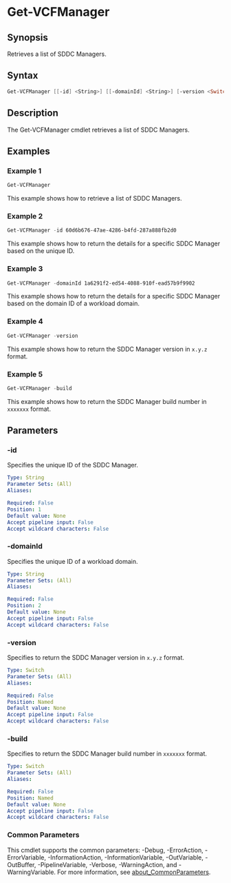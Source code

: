 # Get-VCFManager

## Synopsis

Retrieves a list of SDDC Managers.

## Syntax

```powershell
Get-VCFManager [[-id] <String>] [[-domainId] <String>] [-version <Switch>] [-build <Switch>] [<CommonParameters>]
```

## Description

The Get-VCFManager cmdlet retrieves a list of SDDC Managers.

## Examples

### Example 1

```powershell
Get-VCFManager
```

This example shows how to retrieve a list of SDDC Managers.

### Example 2

```powershell
Get-VCFManager -id 60d6b676-47ae-4286-b4fd-287a888fb2d0
```

This example shows how to return the details for a specific SDDC Manager based on the unique ID.

### Example 3

```powershell
Get-VCFManager -domainId 1a6291f2-ed54-4088-910f-ead57b9f9902
```

This example shows how to return the details for a specific SDDC Manager based on the domain ID of a workload domain.

### Example 4

``` powershell
Get-VCFManager -version
```

This example shows how to return the SDDC Manager version in `x.y.z` format.

### Example 5

``` powershell
Get-VCFManager -build
```

This example shows how to return the SDDC Manager build number in `xxxxxxx` format.

## Parameters

### -id

Specifies the unique ID of the SDDC Manager.

```yaml
Type: String
Parameter Sets: (All)
Aliases:

Required: False
Position: 1
Default value: None
Accept pipeline input: False
Accept wildcard characters: False
```

### -domainId

Specifies the unique ID of a workload domain.

```yaml
Type: String
Parameter Sets: (All)
Aliases:

Required: False
Position: 2
Default value: None
Accept pipeline input: False
Accept wildcard characters: False
```

### -version

Specifies to return the SDDC Manager version in `x.y.z` format.

```yaml
Type: Switch
Parameter Sets: (All)
Aliases:

Required: False
Position: Named
Default value: None
Accept pipeline input: False
Accept wildcard characters: False
```

### -build

Specifies to return the SDDC Manager build number in `xxxxxxx` format.

```yaml
Type: Switch
Parameter Sets: (All)
Aliases:

Required: False
Position: Named
Default value: None
Accept pipeline input: False
Accept wildcard characters: False
```

### Common Parameters

This cmdlet supports the common parameters: -Debug, -ErrorAction, -ErrorVariable, -InformationAction, -InformationVariable, -OutVariable, -OutBuffer, -PipelineVariable, -Verbose, -WarningAction, and -WarningVariable. For more information, see [about_CommonParameters](http://go.microsoft.com/fwlink/?LinkID=113216).
